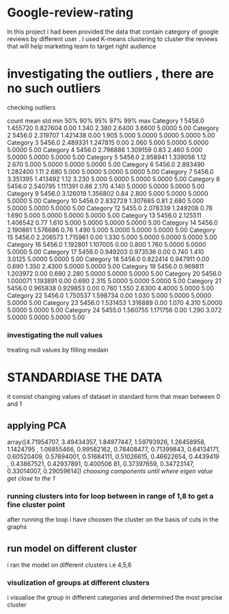 # Google-review-rating
In this project i had been provided the data that contain category of google reviews  by different user . I used K-means clustering to cluster the reviews that will help marketing team to target right audience 
# investigating the outliers , there are no such outliers
checking outliers 

count	mean	std	min	50%	90%	95%	97%	99%	max
Category 1	5456.0	1.455720	0.827604	0.00	1.340	2.380	2.6400	3.6600	5.0000	5.00
Category 2	5456.0	2.319707	1.421438	0.00	1.905	5.000	5.0000	5.0000	5.0000	5.00
Category 3	5456.0	2.489331	1.247815	0.00	2.060	5.000	5.0000	5.0000	5.0000	5.00
Category 4	5456.0	2.796886	1.309159	0.83	2.460	5.000	5.0000	5.0000	5.0000	5.00
Category 5	5456.0	2.958941	1.339056	1.12	2.670	5.000	5.0000	5.0000	5.0000	5.00
Category 6	5456.0	2.893490	1.282400	1.11	2.680	5.000	5.0000	5.0000	5.0000	5.00
Category 7	5456.0	3.351395	1.413492	1.12	3.230	5.000	5.0000	5.0000	5.0000	5.00
Category 8	5456.0	2.540795	1.111391	0.86	2.170	4.140	5.0000	5.0000	5.0000	5.00
Category 9	5456.0	3.126019	1.356802	0.84	2.800	5.000	5.0000	5.0000	5.0000	5.00
Category 10	5456.0	2.832729	1.307665	0.81	2.680	5.000	5.0000	5.0000	5.0000	5.00
Category 12	5455.0	2.078339	1.249208	0.78	1.690	5.000	5.0000	5.0000	5.0000	5.00
Category 13	5456.0	2.125511	1.406542	0.77	1.610	5.000	5.0000	5.0000	5.0000	5.00
Category 14	5456.0	2.190861	1.576686	0.76	1.490	5.000	5.0000	5.0000	5.0000	5.00
Category 15	5456.0	2.206573	1.715961	0.00	1.330	5.000	5.0000	5.0000	5.0000	5.00
Category 16	5456.0	1.192801	1.107005	0.00	0.800	1.760	5.0000	5.0000	5.0000	5.00
Category 17	5456.0	0.949203	0.973536	0.00	0.740	1.410	3.0125	5.0000	5.0000	5.00
Category 18	5456.0	0.822414	0.947911	0.00	0.690	1.350	2.4300	5.0000	5.0000	5.00
Category 19	5456.0	0.969811	1.203972	0.00	0.690	2.280	5.0000	5.0000	5.0000	5.00
Category 20	5456.0	1.000071	1.193891	0.00	0.690	2.315	5.0000	5.0000	5.0000	5.00
Category 21	5456.0	0.965838	0.929853	0.00	0.760	1.550	2.6300	4.4000	5.0000	5.00
Category 22	5456.0	1.750537	1.598734	0.00	1.030	5.000	5.0000	5.0000	5.0000	5.00
Category 23	5456.0	1.531453	1.316889	0.00	1.070	4.310	5.0000	5.0000	5.0000	5.00
Category 24	5455.0	1.560755	1.171756	0.00	1.290	3.072	5.0000	5.0000	5.0000	5.00



### investigating the null values 
treating null values by filling medain 

# STANDARDIASE THE DATA
it consist changing values of dataset in standard form that mean between 0 and 1

## applying PCA
array([4.71954707, 3.49434357, 1.84977447, 1.59793926, 1.26458958,
       1.1424795 , 1.06855466, 0.99582162, 0.78408477, 0.71399843,
       0.64134171, 0.60520409, 0.57894001, 0.51684111, 0.51026615,
       0.46622654, 0.4439419 , 0.43867521, 0.42937891, 0.400506
       81,
       0.37397659, 0.34723147, 0.33014007, 0.29059614])
       _choosing components until  where eigen value get close to the 1_
       
       


### running clusters into for loop between in range of 1,8 to get a fine cluster point

after running the loop i have choosen the cluster on the basis of cuts in the graphs 


## run model on different cluster 
i ran the model on different clusters i.e 4,5,6

### visulization of groups at different clusters

i visualise the group in different categories and determined the most precise cluster 




       
